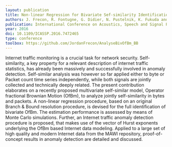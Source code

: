 ```yaml
---
layout: publication
title: Non-linear Regression for Bivariate Sef-similarity Identification - Application to Anomaly Detection in Internet Traffic Based on a Joint Scaling Analysis of Packet and Byte Counts
authors: J. Frecon, R. Fontugne, G. Didier, N. Pustelnik, K. Fukuda and P. Abry
publication: International Conference on Acoustics, Speech and Signal Processing (ICASSP)
year: 2016
doi: 10.1109/ICASSP.2016.7472465
type: conference
toolbox: https://github.com/JordanFrecon/AnalyseBivOfBm_BB
---
```


Internet traffic monitoring is a crucial task for network security. Self-similarity, a key property for a relevant description of internet traffic statistics, has already been massively and successfully involved in anomaly detection. Self-similar analysis was however so far applied either to byte or Packet count time series independently, while both signals are jointly collected and technically deeply related. The present contribution elaborates on a recently proposed multivariate self-similar model, Operator fractional Brownian Motion (OfBm), to analyze jointly self-similarity in bytes and packets. A non-linear regression procedure, based on an original Branch & Bound resolution procedure, is devised for the full identification of bivariate OfBm. The estimation performance is assessed by means of Monte Carlo simulations. Further, an Internet traffic anomaly detection procedure is proposed, that makes use of the vector of Hurst exponents underlying the OfBm based Internet data modeling. Applied to a large set of high quality and modern Internet data from the MAWI repository, proof-of-concept results in anomaly detection are detailed and discussed.